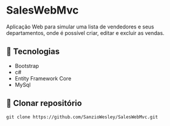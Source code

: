 <h1>SalesWebMvc</h1>

Aplicação Web para simular uma lista de vendedores e seus departamentos, onde é possível criar, editar e excluir as vendas.

## :wrench: Tecnologias

 - Bootstrap
 - c#
 - Entity Framework Core
 - MySql

## :floppy_disk: Clonar repositório

```git clone https://github.com/SanzioWesley/SalesWebMvc.git```

